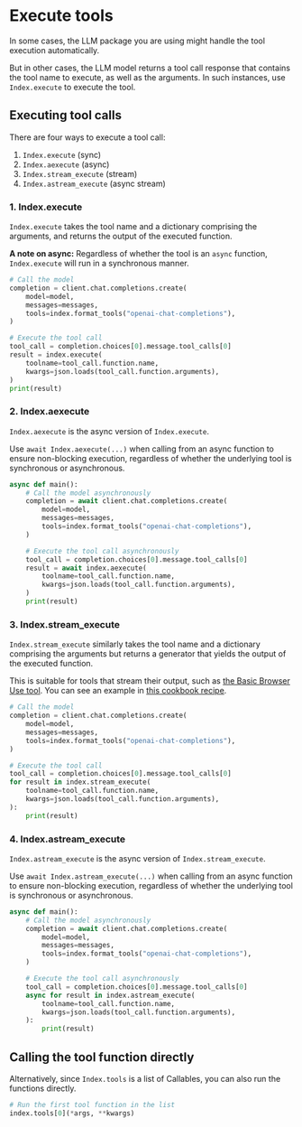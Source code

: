 # Execute tools

In some cases, the LLM package you are using might handle the tool execution automatically.

But in other cases, the LLM model returns a tool call response that contains the tool name to execute, as well as the arguments. In such instances, use `Index.execute` to execute the tool.

## Executing tool calls

There are four ways to execute a tool call:

1. `Index.execute` (sync)
2. `Index.aexecute` (async)
3. `Index.stream_execute` (stream)
4. `Index.astream_execute` (async stream)

### 1. Index.execute

`Index.execute` takes the tool name and a dictionary comprising the arguments, and returns the output of the executed function.

**A note on async:** Regardless of whether the tool is an `async` function, `Index.execute` will run in a synchronous manner.

```python {10-14} [openai_example.py]
# Call the model
completion = client.chat.completions.create(
    model=model,
    messages=messages,
    tools=index.format_tools("openai-chat-completions"),
)

# Execute the tool call
tool_call = completion.choices[0].message.tool_calls[0]
result = index.execute(
    toolname=tool_call.function.name,
    kwargs=json.loads(tool_call.function.arguments),
)
print(result)
```

### 2. Index.aexecute

`Index.aexecute` is the async version of `Index.execute`.

Use `await Index.aexecute(...)` when calling from an async function to ensure non-blocking execution, regardless of whether the underlying tool is synchronous or asynchronous.

```python {11-15} [openai_example.py]
async def main():
    # Call the model asynchronously
    completion = await client.chat.completions.create(
        model=model,
        messages=messages,
        tools=index.format_tools("openai-chat-completions"),
    )

    # Execute the tool call asynchronously
    tool_call = completion.choices[0].message.tool_calls[0]
    result = await index.aexecute(
        toolname=tool_call.function.name,
        kwargs=json.loads(tool_call.function.arguments),
    )
    print(result)
```

### 3. Index.stream_execute

`Index.stream_execute` similarly takes the tool name and a dictionary comprising the arguments but returns a generator that yields the output of the executed function.

This is suitable for tools that stream their output, such as [the Basic Browser Use tool](/tools/silanthro/basic-browser-use). You can see an example in [this cookbook recipe](/docs/cookbook/browse-to-slack#streaming-browser-use-steps).

```python {10-15} [openai_example.py]
# Call the model
completion = client.chat.completions.create(
    model=model,
    messages=messages,
    tools=index.format_tools("openai-chat-completions"),
)

# Execute the tool call
tool_call = completion.choices[0].message.tool_calls[0]
for result in index.stream_execute(
    toolname=tool_call.function.name,
    kwargs=json.loads(tool_call.function.arguments),
):
    print(result)
```

### 4. Index.astream_execute

`Index.astream_execute` is the async version of `Index.stream_execute`.

Use `await Index.astream_execute(...)` when calling from an async function to ensure non-blocking execution, regardless of whether the underlying tool is synchronous or asynchronous.

```python {10-15} [openai_example.py]
async def main():
    # Call the model asynchronously
    completion = await client.chat.completions.create(
        model=model,
        messages=messages,
        tools=index.format_tools("openai-chat-completions"),
    )

    # Execute the tool call asynchronously
    tool_call = completion.choices[0].message.tool_calls[0]
    async for result in index.astream_execute(
        toolname=tool_call.function.name,
        kwargs=json.loads(tool_call.function.arguments),
    ):
        print(result)
```

## Calling the tool function directly

Alternatively, since `Index.tools` is a list of Callables, you can also run the functions directly.

```python
# Run the first tool function in the list
index.tools[0](*args, **kwargs)
```